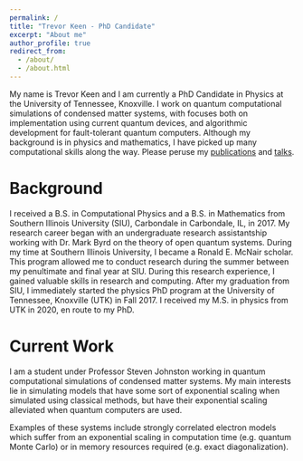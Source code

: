 ```yaml
---
permalink: /
title: "Trevor Keen - PhD Candidate"
excerpt: "About me"
author_profile: true
redirect_from:
  - /about/
  - /about.html
---
```


My name is Trevor Keen and I am currently a PhD Candidate in Physics at the University of Tennessee, Knoxville. I work on quantum computational simulations of condensed matter systems, with focuses both on implementation using current quantum devices, and algorithmic development for fault-tolerant quantum computers. Although my background is in physics and mathematics, I have picked up many computational skills along the way. Please peruse my [publications](https://tkeen94.github.io/publications/) and [talks](https://tkeen94.github.io/talks/).

Background
======
I received a B.S. in Computational Physics and a B.S. in Mathematics from Southern Illinois University (SIU), Carbondale in Carbondale, IL, in 2017. My research career began with an undergraduate research assistantship working with Dr. Mark Byrd on the theory of open quantum systems. During my time at Southern Illinois University, I became a Ronald E. McNair scholar. This program allowed me to conduct research during the summer between my penultimate and final year at SIU. During this research experience, I gained valuable skills in research and computing. After my graduation from SIU, I immediately started the physics PhD program at the University of Tennessee, Knoxville (UTK) in Fall 2017. I received my M.S. in physics from UTK in 2020, en route to my PhD.

Current Work
======
I am a student under Professor Steven Johnston working in quantum computational simulations of condensed matter systems. My main interests lie in simulating models that have some sort of exponential scaling when simulated using classical methods, but have their exponential scaling alleviated when quantum computers are used.

Examples of these systems include strongly correlated electron models which suffer from an exponential scaling in computation time (e.g. quantum Monte Carlo) or in memory resources required (e.g. exact diagonalization). 
